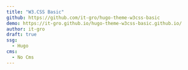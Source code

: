 ```yaml
---
title: "W3.CSS Basic"
github: https://github.com/it-gro/hugo-theme-w3css-basic
demo: https://it-gro.github.io/hugo-theme-w3css-basic.github.io/
author: it-gro
draft: true
ssg:
  - Hugo
cms:
  - No Cms
---
```


